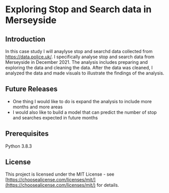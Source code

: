# Exploring Stop and Search data in Merseyside

## Introduction
In this case study I will anaylyse stop and searchd data collected from https://data.police.uk/. I specifically analyse stop and search data from Merseyside in December 2021. The analysis includes preparing and exploring the data and cleaning the data. After the data was cleaned, I analyzed the data and made visuals to illustrate the findings of the analysis.

## Future Releases
- One thing I would like to do is expand the analysis to include more months and more areas
- I would also like to build a model that can predict the number of stop and searches expected in future months

## Prerequisites
Python 3.8.3

## License
This project is licensed under the MIT License - see [https://choosealicense.com/licenses/mit/](https://choosealicense.com/licenses/mit/) for details.
